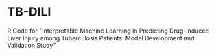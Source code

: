 # TB-DILI
R Code for "Interpretable Machine Learning in Predicting Drug-Induced Liver Injury among Tuberculosis Patients: Model Development and Validation Study"
